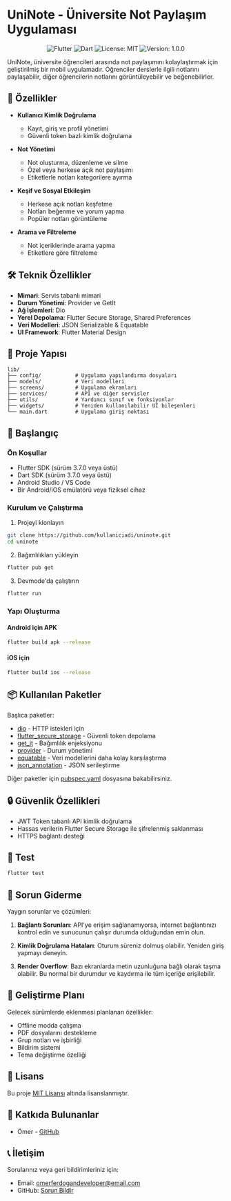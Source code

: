 # UniNote - Üniversite Not Paylaşım Uygulaması

<p align="center">
  <img src="https://img.shields.io/badge/Flutter-3.7+-02569B?style=for-the-badge&logo=flutter&logoColor=white" alt="Flutter"/>
  <img src="https://img.shields.io/badge/Dart-3.7+-0175C2?style=for-the-badge&logo=dart&logoColor=white" alt="Dart"/>
  <img src="https://img.shields.io/badge/License-MIT-green?style=for-the-badge" alt="License: MIT"/>
  <img src="https://img.shields.io/badge/Version-1.0.0-blue?style=for-the-badge" alt="Version: 1.0.0"/>
</p>

UniNote, üniversite öğrencileri arasında not paylaşımını kolaylaştırmak için geliştirilmiş bir mobil uygulamadır. Öğrenciler derslerle ilgili notlarını paylaşabilir, diğer öğrencilerin notlarını görüntüleyebilir ve beğenebilirler.

## 📱 Özellikler

- **Kullanıcı Kimlik Doğrulama**
  - Kayıt, giriş ve profil yönetimi
  - Güvenli token bazlı kimlik doğrulama

- **Not Yönetimi**
  - Not oluşturma, düzenleme ve silme
  - Özel veya herkese açık not paylaşımı
  - Etiketlerle notları kategorilere ayırma

- **Keşif ve Sosyal Etkileşim**
  - Herkese açık notları keşfetme
  - Notları beğenme ve yorum yapma
  - Popüler notları görüntüleme

- **Arama ve Filtreleme**
  - Not içeriklerinde arama yapma
  - Etiketlere göre filtreleme

## 🛠️ Teknik Özellikler

- **Mimari**: Servis tabanlı mimari
- **Durum Yönetimi**: Provider ve GetIt
- **Ağ İşlemleri**: Dio
- **Yerel Depolama**: Flutter Secure Storage, Shared Preferences
- **Veri Modelleri**: JSON Serializable & Equatable
- **UI Framework**: Flutter Material Design

## 📂 Proje Yapısı

```
lib/
├── config/           # Uygulama yapılandırma dosyaları
├── models/           # Veri modelleri
├── screens/          # Uygulama ekranları
├── services/         # API ve diğer servisler
├── utils/            # Yardımcı sınıf ve fonksiyonlar
├── widgets/          # Yeniden kullanılabilir UI bileşenleri
└── main.dart         # Uygulama giriş noktası
```

## 🚀 Başlangıç

### Ön Koşullar

- Flutter SDK (sürüm 3.7.0 veya üstü)
- Dart SDK (sürüm 3.7.0 veya üstü)
- Android Studio / VS Code
- Bir Android/iOS emülatörü veya fiziksel cihaz

### Kurulum ve Çalıştırma

1. Projeyi klonlayın
```bash
git clone https://github.com/kullaniciadi/uninote.git
cd uninote
```

2. Bağımlılıkları yükleyin
```bash
flutter pub get
```

3. Devmode'da çalıştırın
```bash
flutter run
```

### Yapı Oluşturma

#### Android için APK
```bash
flutter build apk --release
```

#### iOS için
```bash
flutter build ios --release
```

## 📦 Kullanılan Paketler

Başlıca paketler:
- [dio](https://pub.dev/packages/dio) - HTTP istekleri için
- [flutter_secure_storage](https://pub.dev/packages/flutter_secure_storage) - Güvenli token depolama
- [get_it](https://pub.dev/packages/get_it) - Bağımlılık enjeksiyonu
- [provider](https://pub.dev/packages/provider) - Durum yönetimi
- [equatable](https://pub.dev/packages/equatable) - Veri modellerini daha kolay karşılaştırma
- [json_annotation](https://pub.dev/packages/json_annotation) - JSON serileştirme

Diğer paketler için [pubspec.yaml](pubspec.yaml) dosyasına bakabilirsiniz.

## 🔒 Güvenlik Özellikleri

- JWT Token tabanlı API kimlik doğrulama
- Hassas verilerin Flutter Secure Storage ile şifrelenmiş saklanması
- HTTPS bağlantı desteği

## 🧪 Test

```bash
flutter test
```

## 🔧 Sorun Giderme

Yaygın sorunlar ve çözümleri:

1. **Bağlantı Sorunları**: API'ye erişim sağlanamıyorsa, internet bağlantınızı kontrol edin ve sunucunun çalışır durumda olduğundan emin olun.

2. **Kimlik Doğrulama Hataları**: Oturum süreniz dolmuş olabilir. Yeniden giriş yapmayı deneyin.

3. **Render Overflow**: Bazı ekranlarda metin uzunluğuna bağlı olarak taşma olabilir. Bu normal bir durumdur ve kaydırma ile tüm içeriğe erişilebilir.

## 📝 Geliştirme Planı

Gelecek sürümlerde eklenmesi planlanan özellikler:

- Offline modda çalışma
- PDF dosyalarını destekleme
- Grup notları ve işbirliği
- Bildirim sistemi
- Tema değiştirme özelliği

## 📄 Lisans

Bu proje [MIT Lisansı](LICENSE) altında lisanslanmıştır.

## 👥 Katkıda Bulunanlar

- Ömer - [GitHub](https://github.com/omerusername)

## 📞 İletişim

Sorularınız veya geri bildirimleriniz için:
- Email: omerferdogandeveloper@email.com
- GitHub: [Sorun Bildir](https://github.com/OmerFErdogan/uninote/issues)
